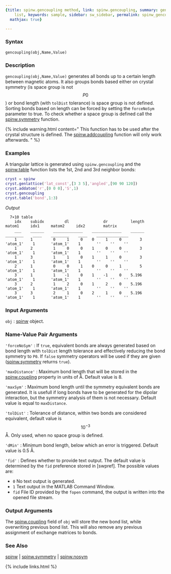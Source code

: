 ```yaml
---
{title: spinw.gencoupling method, link: spinw.gencoupling, summary: generates bond
    list, keywords: sample, sidebar: sw_sidebar, permalink: spinw_gencoupling, folder: spinw,
  mathjax: true}

---
```

 
### Syntax
 
`gencoupling(obj,Name,Value)`
 
### Description
 
`gencoupling(obj,Name,Value)` generates all bonds up to a certain length
between magnetic atoms. It also groups bonds based either on crystal
symmetry (is space group is not $$P0$$) or bond length (with `tolDist`
tolerance) is space group is not defined. Sorting bonds based on length
can be forced by setting the `forceNoSym` parameter to true. To check
whether a space group is defined call the [spinw.symmetry](spinw_symmetry) function.
 
{% include warning.html content=" This function has to be used after the crystal structure is defined.
  The [spinw.addcoupling](spinw_addcoupling) function will only work afterwards. " %}
 
### Examples
 
A triangular lattice is generated using `spinw.gencoupling` and
the [spinw.table](spinw_table) function lists the 1st, 2nd and 3rd neighbor bonds:
 
```matlab
cryst = spinw
cryst.genlattice('lat_const',[3 3 5],'angled',[90 90 120])
cryst.addatom('r',[0 0 0],'S',1)
cryst.gencoupling
cryst.table('bond',1:3)
```
*Output*
```
  7×10 table
    idx    subidx         dl               dr          length     matom1     idx1     matom2     idx2        matrix    
    ___    ______    _____________    _____________    ______    ________    ____    ________    ____    ______________
    1      1         0     1     0    0     1     0        3     'atom_1'    1       'atom_1'    1       ''    ''    ''
    1      2         1     0     0    1     0     0        3     'atom_1'    1       'atom_1'    1       ''    ''    ''
    1      3         1     1     0    1     1     0        3     'atom_1'    1       'atom_1'    1       ''    ''    ''
    2      1         0     0     1    0     0     1        5     'atom_1'    1       'atom_1'    1       ''    ''    ''
    3      1         1    -1     0    1    -1     0    5.196     'atom_1'    1       'atom_1'    1       ''    ''    ''
    3      2         1     2     0    1     2     0    5.196     'atom_1'    1       'atom_1'    1       ''    ''    ''
    3      3         2     1     0    2     1     0    5.196     'atom_1'    1       'atom_1'    1       ''    ''    ''
```
 
 
### Input Arguments
 
`obj`
: [spinw](spinw) object.
 
### Name-Value Pair Arguments
 
`'forceNoSym'`
: If `true`, equivalent bonds are always generated based on
  bond length with `tolDist` length tolerance and effectively reducing
  the bond symmetry to `P0`. If `false` symmetry operators will be used
  if they are given ([spinw.symmetry](spinw_symmetry) returns `true`).
 
`'maxDistance'`
: Maximum bond length that will be stored in the
  [spinw.coupling](spinw_coupling) property in units of Å. Default value is 8.
 
`'maxSym'`
: Maximum bond length until the symmetry equivalent bonds are
  generated. It is usefull if long bonds have to be generated for the
  dipolar interaction, but the symmetry analysis of them is not
  necessary. Default value is equal to `maxDistance`.
 
`'tolDist'`
: Tolerance of distance, within two bonds are considered
  equivalent, default value is $$10^{-3}$$Å. Only used, when no
  space group is defined.
 
`'dMin'`
: Minimum bond length, below which an error is triggered.
  Default value is 0.5 Å.
 
`'fid'`
: Defines whether to provide text output. The default value is determined
  by the `fid` preference stored in [swpref]. The possible values are:
  * `0`   No text output is generated.
  * `1`   Text output in the MATLAB Command Window.
  * `fid` File ID provided by the `fopen` command, the output is written
          into the opened file stream.
 
### Output Arguments
 
The [spinw.coupling](spinw_coupling) field of `obj` will store the new bond list, while
overwriting previous bond list. This will also remove any previous
assignment of exchange matrices to bonds.
 
### See Also
 
[spinw](spinw) \| [spinw.symmetry](spinw_symmetry) \| [spinw.nosym](spinw_nosym)
 

{% include links.html %}
